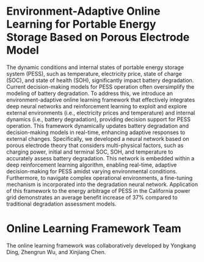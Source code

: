 # Environment-Adaptive Online Learning for Portable Energy Storage Based on Porous Electrode Model

The dynamic conditions and internal states of portable energy storage system (PESS), such as temperature, electricity price, state of charge (SOC), and state of health (SOH), significantly impact battery degradation. Current decision-making models for PESS operation often oversimplify the modeling of battery degradation. To address this, we introduce an environment-adaptive online learning framework that effectively integrates deep neural networks and reinforcement learning to exploit and explore external environments (i.e., electricity prices and temperature) and internal dynamics (i.e., battery degradation), providing decision support for PESS operation. This framework dynamically updates battery degradation and decision-making models in real-time, enhancing adaptive responses to external changes. Specifically, we developed a neural network based on porous electrode theory that considers multi-physical factors, such as charging power, initial and terminal SOC, SOH, and temperature to accurately assess battery degradation. This network is embedded within a deep reinforcement learning algorithm, enabling real-time, adaptive decision-making for PESS amidst varying environmental conditions. Furthermore, to navigate complex operational environments, a fine-tuning mechanism is incorporated into the degradation neural network. Application of this framework to the energy arbitrage of PESS in the California power grid demonstrates an average benefit increase of 37\% compared to traditional degradation assessment models.


# Online Learning Framework Team
The online learning framework was collaboratively developed by Yongkang Ding, Zhengrun Wu, and Xinjiang Chen.
